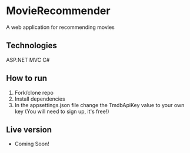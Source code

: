 # MovieRecommender
A web application for recommending movies

## Technologies
ASP.NET MVC
C#

## How to run
1. Fork/clone repo
2. Install dependencies
3. In the appsettings.json file change the TmdbApiKey value to your own key (You will need to sign up, it's free!)

## Live version
- Coming Soon!
